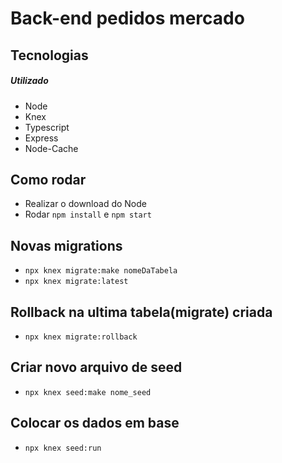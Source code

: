 # Back-end pedidos mercado

## Tecnologias

##### Utilizado

  - Node
  - Knex
  - Typescript
  - Express
  - Node-Cache

## Como rodar

- Realizar o download do Node
- Rodar `npm install` e `npm start`

## Novas migrations
- `npx knex migrate:make nomeDaTabela`
- `npx knex migrate:latest`

## Rollback na ultima tabela(migrate) criada
- `npx knex migrate:rollback`

## Criar novo arquivo de seed
- `npx knex seed:make nome_seed`

## Colocar os dados em base
- `npx knex seed:run`